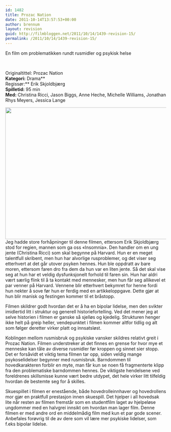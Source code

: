 ```yaml
---
id: 1482
title: Prozac Nation
date: 2011-10-14T13:57:53+00:00
author: brennum
layout: revision
guid: http://filmbloggen.net/2011/10/14/1439-revision-15/
permalink: /2011/10/14/1439-revision-15/
---
```

En film om problematikken rundt rusmidler og psykisk helse

&nbsp;

Originaltittel: Prozac Nation  
**Kategori:** Drama**  
Regissør:** Erik Skjoldbjærg  
**Spilletid:** 95 min  
**Med:** Christina Ricci, Jason Biggs, Anne Heche, Michelle Williams, Jonathan Rhys Meyers, Jessica Lange

<a href="http://filmbloggen.net/2011/10/14/prozac-nation/attachment/1/" rel="attachment wp-att-1467"><img class="alignnone size-large wp-image-1467" src="http://filmbloggen.net/wp-content/uploads//2011/10/1-620x412.jpg" alt="" width="620" height="412" /></a>  
Jeg hadde store forhåpninger til denne filmen, ettersom Erik Skjoldbjærg stod for regien, mannen som ga oss &laquo;Insomnia&raquo;. Den handler om en ung jente (Christina Ricci) som skal begynne på Harvard. Hun er en meget talentfull skribent, men hun har alvorlige rusproblemer, og det viser seg etterhvert at det går utover psyken hennes. Hun ble oppdratt av bare moren, ettersom faren dro fra dem da hun var en liten jente. Så det skal vise seg at hun har et veldig dysfunksjonelt forhold til faren sin. Hun har aldri vært særlig flink til å ta kontakt med mennesker, men hun får seg allikevel et par venner på Harvard. Vennene blir etterhvert bekymret for henne fordi hun nekter å sove før hun er ferdig med en artikkeloppgave. Dette gjør at hun blir manisk og festingen kommer til et bråstopp.

Filmen skildrer godt hvordan det er å ha en bipolar lidelse, men den svikter imidlertid litt i struktur og generell historiefortelling. Ved det mener jeg at selve historien i filmen er ganske så sjelløs og kjedelig. Strukturen henger ikke helt på greip heller, vendepunktet i filmen kommer altfor tidlig og alt som følger deretter virker platt og innsatsløst.

Koblingen mellom rusmisbruk og psykiske vansker skildres relativt greit i Prozac Nation. Filmen understreker at det finnes en grense for hvor mye et menneske kan tåle av diverse rusmidler før kroppen og sinnet sier stopp. Det er forsåvidt et viktig tema filmen tar opp, siden veldig mange psykoselidelser begynner med rusmisbruk. Barndommen til hovedkarakteren forblir en myte, man får kun se noen få fragmenterte klipp fra den problematiske barndommen hennes. De viktigste hendelsene ved foreldrenes skillsmisse kunne vært bedre utdypet, det hele virker litt tilfeldig hvordan de bestemte seg for å skilles.

Skuespillet i filmen er enestående, både hovedrolleinnhaver og hovedrollens mor gjør en praktfull prestasjon innen skuespill. Det hjelper i all hovedsak lite når resten av filmen fremstår som en studentfilm laget av hjelpeløse ungdommer med en halvgrei innsikt om hvordan man lager film. Denne filmen er med andre ord en middelmådig film med kun et par gode scener. Anbefales forøvrig til de av dere som vil lære mer psykiske lidelser, som f.eks bipolar lidelse.